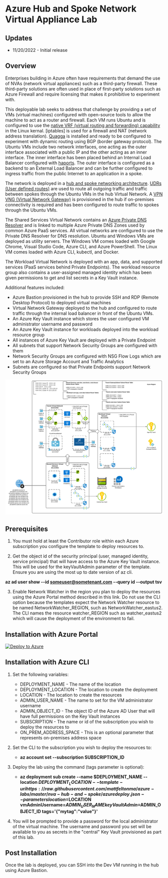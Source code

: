# Azure Hub and Spoke Network Virtual Appliance Lab

## Updates
* 11/20/2022 - Initial release

## Overview
Enterprises building in Azure often have requirements that demand the use of NVAs (network virtual appliances) such as a third-party firewall. These third-party solutions are often used in place of first-party solutions such as Azure Firewall and require licensing that makes it prohibitive to experiment with.

This deployable lab seeks to address that challenge by providing a set of VMs (virtual machines) configured with open-source tools to allow the machine to act as a router and firewall. Each VM runs Ubuntu and is configured to use the [native VRF (virtual routing and forwarding) capability](https://www.kernel.org/doc/html/latest/networking/vrf.html) in the Linux kernal. [iptables] is used for a firewall and NAT (network address translation). [Quagga](https://www.nongnu.org/quagga/) is installed and ready to be configured to experiment with dynamic routing using BGP (border gateway protocol). The Ubuntu VMs include two network interfaces, one acting as the outer interface associated with a public IP and the other acting as an inner interface. The inner interface has been placed behind an Internal Load Balancer configured with [haports](https://learn.microsoft.com/en-us/azure/load-balancer/load-balancer-ha-ports-overview). The outer interface is configured as a backend to an External Load Balancer and can be further configured to ingress traffic from the public Internet to an application in a spoke.

The network is deployed in a [hub and spoke networking architecture](https://docs.microsoft.com/en-us/azure/architecture/reference-architectures/hybrid-networking/hub-spoke?tabs=cli). [UDRs (User defined routes)](https://docs.microsoft.com/en-us/azure/virtual-network/virtual-networks-udr-overview#user-defined) are used to route all outgoing traffic and traffic between spokes through the Ubuntu VMs in the hub Virtual Network. A [VPN VNG (Virtual Network Gateway)](https://learn.microsoft.com/en-us/azure/vpn-gateway/vpn-gateway-about-vpngateways) is provisioned in the hub if on-premises connectivity is required and has been configured to route traffic to spokes through the Ubuntu VMs.

The Shared Services Virtual Network contains an [Azure Private DNS Resolver](https://learn.microsoft.com/en-us/azure/dns/dns-private-resolver-overview) and is linked to multiple Azure Private DNS Zones used by common Azure PaaS services. All virtual networks are configured to use the Private DNS Resolver for DNS resolution. Ubuntu and Windows VMs are deployed as utility servers. The Windows VM comes loaded with Google Chrome, Visual Studio Code, Azure CLI, and Azure PowerShell. The Linux VM comes loaded with Azure CLI, kubectl, and Docker. 

The Workload Virtual Network is deployed with an app, data, and supported services (PaaS services behind Private Endpoints). The workload resource group also contains a user-assigned managed identity which has been given permissions to get and list secrets in a Key Vault instance.

Additional features included:

* Azure Bastion provisioned in the hub to provide SSH and RDP (Remote Desktop Protocol) to deployed virtual machines
* Virtual Network Gateway deployed to the hub and configured to route traffic through the internal load balancer in front of the Ubuntu VMs.
* An Azure Key Vault instance which stores the user configured VM administrator username and password
* An Azure Key Vault instance for workloads deployed into the workload resource group
* All instances of Azure Key Vault are deployed with a Private Endpoint
* All subnets that support Network Security Groups are configured with them
* Network Security Groups are configured with NSG Flow Logs which are set to an Azure Storage Account and Traffic Analytics
* Subnets are configured so that Private Endpoints support Network Security Groups

![lab image](images/lab_image.svg)

## Prerequisites
1. You must hold at least the Contributor role within each Azure subscription you configure the template to deploy resources to.

2. Get the object id of the security principal (user, managed identity, service principal) that will have access to the Azure Key Vault instance. This will be used for the keyVaultAdmin parameter of the template. Ensure you are using the most up to date version of az cli.

**az ad user show --id someuser@sometenant.com --query id --output tsv**

3. Enable Network Watcher in the region you plan to deploy the resources using the Azure Portal method described in this link. Do not use the CLI option because the templates expect the Network Watcher resource to be named NetworkWatcher_REGION, such as NetworkWatcher_eastus2. The CLI names the resource watcher_REGION such as watcher_eastus2 which will cause the deployment of the environment to fail.

## Installation with Azure Portal

[![Deploy to Azure](https://aka.ms/deploytoazurebutton)](https://portal.azure.com/#create/Microsoft.Template/uri/https%3A%2F%2Fraw.githubusercontent.com%2Fmattfeltonma%2Fazure-labs%2Fmaster%2Fnva-hub-and-spoke%2Fazuredeploy.json)

## Installation with Azure CLI
1. Set the following variables:
   * DEPLOYMENT_NAME - The name of the location
   * DEPLOYMENT_LOCATION - The location to create the deployment
   * LOCATION - The location to create the resources
   * ADMIN_USER_NAME - The name to set for the VM administrator username
   * ADMIN_OBJECT_ID - The object ID of the Azure AD User that will have full permissions on the Key Vault instances
   * SUBSCRIPTION - The name or id of the subscription you wish to deploy the resources to
   * ON_PREM_ADDRESS_SPACE - This is an optional parameter that represents on-premises address space

2. Set the CLI to the subscription you wish to deploy the resources to:

   * **az account set --subscription SUBSCRIPTION_ID**

4. Deploy the lab using the command (tags parameter is optional): 

   * **az deployment sub create --name $DEPLOYMENT_NAME --location $DEPLOYMENT_LOCATION --template-uri https://raw.githubusercontent.com/mattfeltonma/azure-labs/master/nva-hub-and-spoke/azuredeploy.json --parameters location=$LOCATION vmAdminUsername=$ADMIN_USER_NAME keyVaultAdmin=$ADMIN_OBJECT_ID tags='{"mytag":"value"}'**

3.  You will be prompted to provide a password for the local administrator of the virtual machine. The username and password you set will be available to you as secrets in the "central" Key Vault provisioned as part of this lab.

## Post Installation
Once the lab is deployed, you can SSH into the Dev VM running in the hub using Azure Bastion.


